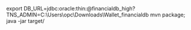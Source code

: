 


export DB_URL=jdbc:oracle:thin:@financialdb_high?TNS_ADMIN=C:\Users\opc\Downloads\Wallet_financialdb
mvn package; java -jar target/